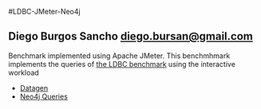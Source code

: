 #LDBC-JMeter-Neo4j
## Diego Burgos Sancho [diego.bursan@gmail.com](diego.bursan@gmail.com)
Benchmark implemented using Apache JMeter.
This benchmhmark implements the queries of [the LDBC benchmark](https://github.com/ldbc) using the interactive workload
- [Datagen](https://github.com/ldbc/ldbc_snb_datagen)
- [Neo4j Queries](https://github.com/PlatformLab/ldbc-snb-impls/tree/master/snb-interactive-neo4j)
